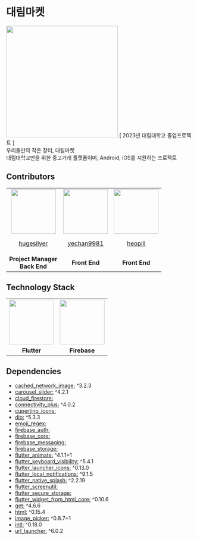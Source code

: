 # 대림마켓

<img src="https://github.com/team-ilpalsam/Flutter_DaelimMarket/blob/main/readme/daelimmarket_textless.png" width="300px" height="300px" />
[ 2023년 대림대학교 졸업프로젝트 ]
<br />
우리들만의 작은 장터, 대림마켓
<br />
대림대학교만을 위한 중고거래 플랫폼이며, Android, iOS를 지원하는 프로젝트

## Contributors

<table>
  <tr>
    <td align="center">
      <a href="https://github.com/hugesilver">
        <img src="https://avatars.githubusercontent.com/u/44265544?v=4" width="120px" height="auto" >
        <br>
        <p>hugesilver</p>
      </a>
    </td>
    <td align="center">
      <a href="https://github.com/yechan9981">
        <img src="https://avatars.githubusercontent.com/u/127668815?v=4" width="120px" height="auto" >
        <br>
        <p>yechan9981</p>
      </a>
    </td>
    <td align="center">
      <a href="https://github.com/heopill">
        <img src="https://avatars.githubusercontent.com/u/24754232?v=4" width="120px" height="auto" >
        <br>
        <p>heopill</p>
      </a>
    </td>
  </tr>
  <tr>
    <td align="center"><b>Project Manager</b><br /><b>Back End</b></td>
    <td align="center"><b>Front End</b></td>
    <td align="center"><b>Front End</b></td>
  </tr>
</table>

## Technology Stack

<table>
  <tr>
    <td align="center">
      <img src="https://github.com/team-ilpalsam/Flutter_DaelimMarket/blob/main/readme/flutter_logo.png" width="120px" height="auto">
    </td>
    <td align="center">
      <img src="https://github.com/team-ilpalsam/Flutter_DaelimMarket/blob/main/readme/firebase_logo.png" width="120px" height="auto">
    </td>
  </tr>
  <tr>
    <td align="center"><b>Flutter</b></td>
    <td align="center"><b>Firebase</b></td>
  </tr>
</table>

## Dependencies

- <a href="https://pub.dev/packages/cached_network_image">cached_network_image:</a> ^3.2.3
- <a href="https://pub.dev/packages/carousel_slider">carousel_slider:</a> ^4.2.1
- <a href="https://pub.dev/packages/cloud_firestore">cloud_firestore: </a>
- <a href="https://pub.dev/packages/connectivity_plus">connectivity_plus:</a> ^4.0.2
- <a href="https://pub.dev/packages/cupertino_icons">cupertino_icons: </a>
- <a href="https://pub.dev/packages/dio">dio:</a> ^5.3.3
- <a href="https://pub.dev/packages/emoji_regex">emoji_regex: </a>
- <a href="https://pub.dev/packages/firebase_auth">firebase_auth:</a>
- <a href="https://pub.dev/packages/firebase_core">firebase_core: </a>
- <a href="https://pub.dev/packages/firebase_messaging">firebase_messaging:</a>
- <a href="https://pub.dev/packages/firebase_storage">firebase_storage: </a>
- <a href="https://pub.dev/packages/flutter_animate">flutter_animate:</a> ^4.1.1+1
- <a href="https://pub.dev/packages/flutter_keyboard_visibility">flutter_keyboard_visibility:</a> ^5.4.1
- <a href="https://pub.dev/packages/flutter_launcher_icons">flutter_launcher_icons:</a> ^0.13.0
- <a href="https://pub.dev/packages/flutter_local_notifications">flutter_local_notifications:</a> ^9.1.5
- <a href="https://pub.dev/packages/flutter_native_splash">flutter_native_splash:</a> ^2.2.19
- <a href="https://pub.dev/packages/flutter_screenutil">flutter_screenutil: </a>
- <a href="https://pub.dev/packages/flutter_secure_storage">flutter_secure_storage: </a>
- <a href="https://pub.dev/packages/flutter_widget_from_html_core">flutter_widget_from_html_core:</a> ^0.10.6
- <a href="https://pub.dev/packages/get">get:</a> ^4.6.6
- <a href="https://pub.dev/packages/html">html:</a> ^0.15.4
- <a href="https://pub.dev/packages/image_picker">image_picker:</a> ^0.8.7+1
- <a href="https://pub.dev/packages/intl">intl:</a> ^0.18.0
- <a href="https://pub.dev/packages/url_launcher">url_launcher:</a> ^6.0.2
